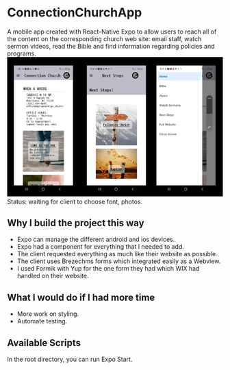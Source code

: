 ﻿# ConnectionChurchApp
A mobile app created with React-Native Expo to allow users to reach all of the content on the corresponding church web site: email staff, watch sermon videos, read the Bible and find information regarding policies and programs.![screenshots](assets/screenshots.png) 
Status: waiting for client to choose font, photos.

## Why I build the project this way
* Expo can manage the different android and ios devices.
* Expo had a component for everything that I needed to add.
* The client requested everything as much like their website as possible.
* The client uses Brezechms forms which integrated easily as a Webview.
* I used Formik with Yup for the one form they had which WIX had handled on their website.

## What I would do if I had more time
* More work on styling.
* Automate testing.

## Available Scripts

In the root directory, you can run Expo Start.

